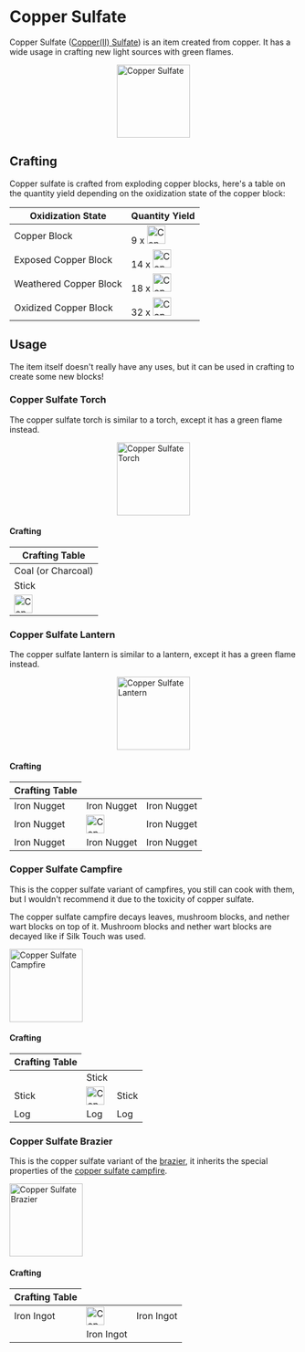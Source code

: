 # Copper Sulfate

<!--description:Learn everything about copper sulfate, a new item to craft multiple things.-->
<!--thumbnail:images/assets/item/copper_sulfate.png-->

Copper Sulfate ([Copper(II) Sulfate][copper_sulfate_wikipedia]) 
is an item created from copper. It has a wide usage in crafting new light sources with green flames.

<div style="display: flex; justify-content: center;">
<img alt="Copper Sulfate" title="Copper Sulfate" class="ls_pixelated" src="../src/main/resources/assets/aurorasdeco/textures/item/copper_sulfate.png" width="128" height="128" />
</div>

## Crafting

Copper sulfate is crafted from exploding copper blocks, here's a table on the quantity yield depending on the oxidization state of the copper block:

<table class="ls_grid_table explosion-crafting">
<thead>
    <th>Oxidization State</th>
    <th>Quantity Yield</th>
</thead>
<tbody>
    <tr>
        <td>Copper Block</td>
        <td>9 x <img alt="Copper Sulfate" title="Copper Sulfate" class="ls_pixelated" src="../src/main/resources/assets/aurorasdeco/textures/item/copper_sulfate.png" width="32" height="32" /></td>
    </tr>
    <tr>
        <td>Exposed Copper Block</td>
        <td>14 x <img alt="Copper Sulfate" title="Copper Sulfate" class="ls_pixelated" src="../src/main/resources/assets/aurorasdeco/textures/item/copper_sulfate.png" width="32" height="32" /></td>
    </tr>
    <tr>
        <td>Weathered Copper Block</td>
        <td>18 x <img alt="Copper Sulfate" title="Copper Sulfate" class="ls_pixelated" src="../src/main/resources/assets/aurorasdeco/textures/item/copper_sulfate.png" width="32" height="32" /></td>
    </tr>
    <tr>
        <td>Oxidized Copper Block</td>
        <td>32 x <img alt="Copper Sulfate" title="Copper Sulfate" class="ls_pixelated" src="../src/main/resources/assets/aurorasdeco/textures/item/copper_sulfate.png" width="32" height="32" /></td>
    </tr>
</tbody>
</table>

## Usage

The item itself doesn't really have any uses, but it can be used in crafting to create some new blocks!

### Copper Sulfate Torch

The copper sulfate torch is similar to a torch, except it has a green flame instead.

<div style="display: flex; justify-content: center;">
<img alt="Copper Sulfate Torch" title="Copper Sulfate Torch" class="ls_pixelated" src="../src/main/resources/assets/aurorasdeco/textures/block/copper_sulfate_torch.png" width="128" height="128" />
</div>

#### Crafting

<table class="crafting-grid" style="width: max-content;">
<thead>
    <th>Crafting Table</th>
</thead>
<tbody>
    <tr>
        <td>Coal (or Charcoal)</td>
    </tr>
    <tr>
        <td>Stick</td>
    </tr>
    <tr>
        <td>
            <img alt="Copper Sulfate" title="Copper Sulfate" class="ls_pixelated" src="../src/main/resources/assets/aurorasdeco/textures/item/copper_sulfate.png" width="32" height="32" />
        </td>
    </tr>
</tbody>
</table>

### Copper Sulfate Lantern

The copper sulfate lantern is similar to a lantern, except it has a green flame instead.

<div style="display: flex; justify-content: center;">
<img alt="Copper Sulfate Lantern" title="Copper Sulfate Lantern" src="../images/render/copper_sulfate_lantern.png" width="128" height="128" />
</div>

#### Crafting

<table class="crafting-grid" style="width: max-content;">
<thead>
    <th>Crafting Table</th>
</thead>
<tbody>
    <tr>
        <td>Iron Nugget</td>
        <td>Iron Nugget</td>
        <td>Iron Nugget</td>
    </tr>
    <tr>
        <td>Iron Nugget</td>
        <td>
            <img alt="Copper Sulfate Torch" title="Copper Sulfate Torch" class="ls_pixelated" src="../src/main/resources/assets/aurorasdeco/textures/block/copper_sulfate_torch.png" width="32" height="32" />
        </td>
        <td>Iron Nugget</td>
    </tr>
    <tr>
        <td>Iron Nugget</td>
        <td>Iron Nugget</td>
        <td>Iron Nugget</td>
    </tr>
</tbody>
</table>

### Copper Sulfate Campfire

This is the copper sulfate variant of campfires, you still can cook with them, but I wouldn't recommend it due to the toxicity of copper sulfate.

The copper sulfate campfire decays leaves, mushroom blocks, and nether wart blocks on top of it. Mushroom blocks and nether wart blocks are decayed like if Silk Touch was used.

<div class="wiki-gallery">
<img alt="Copper Sulfate Campfire" title="Copper Sulfate Campfire" src="../images/render/copper_sulfate_campfire.png" width="128" height="128" />
</div>

#### Crafting

<table class="crafting-grid">
<thead>
    <th>Crafting Table</th>
</thead>
<tbody>
    <tr>
        <td></td>
        <td>Stick</td>
        <td></td>
    </tr>
    <tr>
        <td>Stick</td>
        <td><img alt="Copper Sulfate" title="Copper Sulfate" class="ls_pixelated" src="../src/main/resources/assets/aurorasdeco/textures/item/copper_sulfate.png" width="32" height="32" /></td>
        <td>Stick</td>
    </tr>
    <tr>
        <td>Log</td>
        <td>Log</td>
        <td>Log</td>
    </tr>
</tbody>
</table>

### Copper Sulfate Brazier

This is the copper sulfate variant of the [brazier](braziers.md), it inherits the special properties of the [copper sulfate campfire][copper_sulfate_campfire].

<div class="wiki-gallery">
<img alt="Copper Sulfate Brazier" title="Copper Sulfate Brazier" src="../images/render/copper_sulfate_brazier.png" width="128" height="128" />
</div>

#### Crafting

<table class="crafting-grid">
<thead>
    <th>Crafting Table</th>
</thead>
<tbody>
    <tr>
        <td>Iron Ingot</td>
        <td><img alt="Copper Sulfate Campfire" title="Copper Sulfate Campfire" class="ls_pixelated" src="../src/main/resources/assets/aurorasdeco/textures/item/copper_sulfate_campfire.png" width="32" height="32" /></td>
        <td>Iron Ingot</td>
    </tr>
    <tr>
        <td></td>
        <td>Iron Ingot</td>
        <td></td>
    </tr>
</tbody>
</table>

[copper_sulfate_campfire]: #copper-sulfate-campfire
[copper_sulfate_wikipedia]: https://en.wikipedia.org/wiki/Copper%28II%29_sulfate "Wikipedia page"
